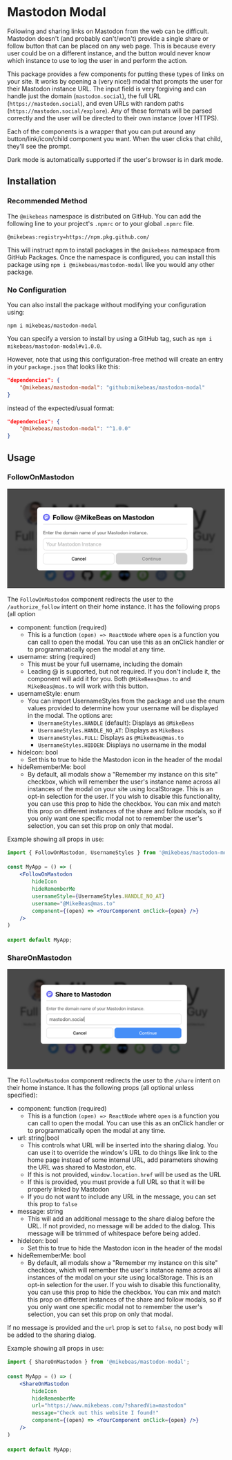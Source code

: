 # Mastodon Modal

Following and sharing links on Mastodon from the web can be difficult. Mastodon doesn't (and probably can't/won't) provide a single share or follow button that can be placed on any web page. This is because every user could be on a different instance, and the button would never know which instance to use to log the user in and perform the action.

This package provides a few components for putting these types of links on your site. It works by opening a (very nice!) modal that prompts the user for their Mastodon instance URL. The input field is very forgiving and can handle just the domain (`mastodon.social`), the full URL 	(`https://mastodon.social`), and even URLs with random paths (`https://mastodon.social/explore`). Any of these formats will be parsed correctly and the user will be directed to their own instance (over HTTPS).

Each of the components is a wrapper that you can put around any button/link/icon/child component you want. When the user clicks that child, they'll see the prompt.

Dark mode is automatically supported if the user's browser is in dark mode.

## Installation

### Recommended Method

The `@mikebeas` namespace is distributed on GitHub. You can add the following line to your project's `.npmrc` or to your global `.npmrc` file.

```
@mikebeas:registry=https://npm.pkg.github.com/
```

This will instruct npm to install packages in the `@mikebeas` namespace from GitHub Packages. Once the namespace is configured, you can install this package using `npm i @mikebeas/mastodon-modal` like you would any other package.

### No Configuration
You can also install the package without modifying your configuration using:

```
npm i mikebeas/mastodon-modal
```

You can specify a version to install by using a GitHub tag, such as `npm i mikebeas/mastodon-modal#v1.0.0`.

However, note that using this configuration-free method will create an entry in your `package.json` that looks like this:

```json
"dependencies": {
	"@mikebeas/mastodon-modal": "github:mikebeas/mastodon-modal"
}
```

instead of the expected/usual format:

```json
"dependencies": {
	"@mikebeas/mastodon-modal": "^1.0.0"
}
```

## Usage


### FollowOnMastodon
![follow modal](https://raw.githubusercontent.com/MikeBeas/mastodon-modal/master/images/follow.png)

The `FollowOnMastodon` component redirects the user to the `/authorize_follow` intent on their home instance. It has the following props (all option

- component: function (required)
	- This is a function `(open) => ReactNode` where `open` is a function you can call to open the modal. You can use this as an onClick handler or to programmatically open the modal at any time.
- username: string (required)
	- This must be your full username, including the domain
	- Leading @ is supported, but not required. If you don't include it, the component will add it for you. Both `@MikeBeas@mas.to` and `MikeBeas@mas.to` will work with this button.
- usernameStyle: enum
	- You can import UsernameStyles from the package and use the enum values provided to determine how your username will be displayed in the modal. The options are:
		- `UsernameStyles.HANDLE` (default): Displays as `@MikeBeas`
		- `UsernameStyles.HANDLE_NO_AT`: Displays as `MikeBeas`
		- `UsernameStyles.FULL`: Displays as `@MikeBeas@mas.to`
		- `UsernameStyles.HIDDEN`: Displays no username in the modal
- hideIcon: bool
	- Set this to true to hide the Mastodon icon in the header of the modal
- hideRememberMe: bool
	- By default, all modals show a "Remember my instance on this site" checkbox, which will remember the user's instance name across all instances of the modal on your site using localStorage. This is an opt-in selection for the user. If you wish to disable this functionality, you can use this prop to hide the checkbox. You can mix and match this prop on different instances of the share and follow modals, so if you only want one specific modal not to remember the user's selection, you can set this prop on only that modal.

Example showing all props in use:
```jsx
import { FollowOnMastodon, UsernameStyles } from '@mikebeas/mastodon-modal';

const MyApp = () => (
	<FollowOnMastodon
		hideIcon
		hideRememberMe
		usernameStyle={UsernameStyles.HANDLE_NO_AT}
		username="@MikeBeas@mas.to"
		component={(open) => <YourComponent onClick={open} />}
	/>
)

export default MyApp;
```

### ShareOnMastodon
![share modal](https://raw.githubusercontent.com/MikeBeas/mastodon-modal/master/images/share.png)

The `FollowOnMastodon` component redirects the user to the `/share` intent on their home instance. It has the following props (all optional unless specified):

- component: function (required)
	- This is a function `(open) => ReactNode` where `open` is a function you can call to open the modal. You can use this as an onClick handler or to programmatically open the modal at any time.
- url: string|bool
	- This controls what URL will be inserted into the sharing dialog. You can use it to override the window's URL to do things like link to the home page instead of some internal URL, add parameters showing the URL was shared to Mastodon, etc.
	- If this is not provided, `window.location.href` will be used as the URL
	- If this is provided, you must provide a full URL so that it will be properly linked by Mastodon
	- If you do not want to include any URL in the message, you can set this prop to `false`
- message: string
	- This will add an additional message to the share dialog before the URL. If not provided, no message will be added to the dialog. This message will be trimmed of whitespace before being added.
- hideIcon: bool
	- Set this to true to hide the Mastodon icon in the header of the modal
- hideRememberMe: bool
	- By default, all modals show a "Remember my instance on this site" checkbox, which will remember the user's instance name across all instances of the modal on your site using localStorage. This is an opt-in selection for the user. If you wish to disable this functionality, you can use this prop to hide the checkbox. You can mix and match this prop on different instances of the share and follow modals, so if you only want one specific modal not to remember the user's selection, you can set this prop on only that modal.

If no message is provided and the `url` prop is set to `false`, no post body will be added to the sharing dialog.

Example showing all props in use:
```jsx
import { ShareOnMastodon } from '@mikebeas/mastodon-modal';

const MyApp = () => (
	<ShareOnMastodon
		hideIcon
		hideRememberMe
		url="https://www.mikebeas.com/?sharedVia=mastodon"
		message="Check out this website I found!"
		component={(open) => <YourComponent onClick={open} />}
	/>
)

export default MyApp;
```
